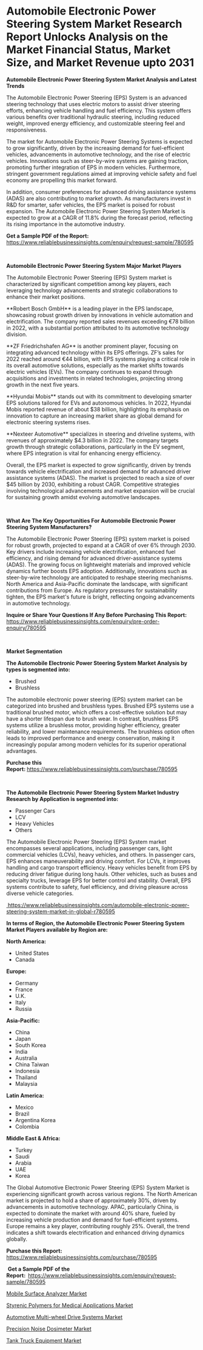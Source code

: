 <p><h1>Automobile Electronic Power Steering System Market Research Report Unlocks Analysis on the Market Financial Status, Market Size, and Market Revenue upto 2031</h1></p><p><strong>Automobile Electronic Power Steering System Market Analysis and Latest Trends</strong></p>
<p><p>The Automobile Electronic Power Steering (EPS) System is an advanced steering technology that uses electric motors to assist driver steering efforts, enhancing vehicle handling and fuel efficiency. This system offers various benefits over traditional hydraulic steering, including reduced weight, improved energy efficiency, and customizable steering feel and responsiveness. </p><p>The market for Automobile Electronic Power Steering Systems is expected to grow significantly, driven by the increasing demand for fuel-efficient vehicles, advancements in automotive technology, and the rise of electric vehicles. Innovations such as steer-by-wire systems are gaining traction, promoting further integration of EPS in modern vehicles. Furthermore, stringent government regulations aimed at improving vehicle safety and fuel economy are propelling this market forward. </p><p>In addition, consumer preferences for advanced driving assistance systems (ADAS) are also contributing to market growth. As manufacturers invest in R&D for smarter, safer vehicles, the EPS market is poised for robust expansion. The Automobile Electronic Power Steering System Market is expected to grow at a CAGR of 11.8% during the forecast period, reflecting its rising importance in the automotive industry.</p></p>
<p><strong>Get a Sample PDF of the Report:&nbsp;</strong> <a href="https://www.reliablebusinessinsights.com/enquiry/request-sample/780595?utm_campaign=1119&utm_medium=2&utm_source=Github&utm_content=ia&utm_term=15102024&utm_id=automobile-electronic-power-steering-system">https://www.reliablebusinessinsights.com/enquiry/request-sample/780595</a></p>
<p>&nbsp;</p>
<p><strong>Automobile Electronic Power Steering System Major Market Players</strong></p>
<p><p>The Automobile Electronic Power Steering (EPS) System market is characterized by significant competition among key players, each leveraging technology advancements and strategic collaborations to enhance their market positions. </p><p>**Robert Bosch GmbH** is a leading player in the EPS landscape, showcasing robust growth driven by innovations in vehicle automation and electrification. The company reported sales revenues exceeding €78 billion in 2022, with a substantial portion attributed to its automotive technology division.</p><p>**ZF Friedrichshafen AG** is another prominent player, focusing on integrating advanced technology within its EPS offerings. ZF’s sales for 2022 reached around €44 billion, with EPS systems playing a critical role in its overall automotive solutions, especially as the market shifts towards electric vehicles (EVs). The company continues to expand through acquisitions and investments in related technologies, projecting strong growth in the next five years.</p><p>**Hyundai Mobis** stands out with its commitment to developing smarter EPS solutions tailored for EVs and autonomous vehicles. In 2022, Hyundai Mobis reported revenue of about $38 billion, highlighting its emphasis on innovation to capture an increasing market share as global demand for electronic steering systems rises.</p><p>**Nexteer Automotive** specializes in steering and driveline systems, with revenues of approximately $4.3 billion in 2022. The company targets growth through strategic collaborations, particularly in the EV segment, where EPS integration is vital for enhancing energy efficiency.</p><p>Overall, the EPS market is expected to grow significantly, driven by trends towards vehicle electrification and increased demand for advanced driver assistance systems (ADAS). The market is projected to reach a size of over $45 billion by 2030, exhibiting a robust CAGR. Competitive strategies involving technological advancements and market expansion will be crucial for sustaining growth amidst evolving automotive landscapes.</p></p>
<p>&nbsp;</p>
<p><strong>What Are The Key Opportunities For Automobile Electronic Power Steering System Manufacturers?</strong></p>
<p><p>The Automobile Electronic Power Steering (EPS) system market is poised for robust growth, projected to expand at a CAGR of over 6% through 2030. Key drivers include increasing vehicle electrification, enhanced fuel efficiency, and rising demand for advanced driver-assistance systems (ADAS). The growing focus on lightweight materials and improved vehicle dynamics further boosts EPS adoption. Additionally, innovations such as steer-by-wire technology are anticipated to reshape steering mechanisms. North America and Asia-Pacific dominate the landscape, with significant contributions from Europe. As regulatory pressures for sustainability tighten, the EPS market's future is bright, reflecting ongoing advancements in automotive technology.</p></p>
<p><strong>Inquire or Share Your Questions If Any Before Purchasing This Report:</strong> <a href="https://www.reliablebusinessinsights.com/enquiry/pre-order-enquiry/780595?utm_campaign=1119&utm_medium=2&utm_source=Github&utm_content=ia&utm_term=15102024&utm_id=automobile-electronic-power-steering-system">https://www.reliablebusinessinsights.com/enquiry/pre-order-enquiry/780595</a></p>
<p>&nbsp;</p>
<p><strong>Market Segmentation</strong></p>
<p><strong>The Automobile Electronic Power Steering System Market Analysis by types is segmented into:</strong></p>
<p><ul><li>Brushed</li><li>Brushless</li></ul></p>
<p><p>The automobile electronic power steering (EPS) system market can be categorized into brushed and brushless types. Brushed EPS systems use a traditional brushed motor, which offers a cost-effective solution but may have a shorter lifespan due to brush wear. In contrast, brushless EPS systems utilize a brushless motor, providing higher efficiency, greater reliability, and lower maintenance requirements. The brushless option often leads to improved performance and energy conservation, making it increasingly popular among modern vehicles for its superior operational advantages.</p></p>
<p><strong>Purchase this Report:&nbsp;</strong><a href="https://www.reliablebusinessinsights.com/purchase/780595?utm_campaign=1119&utm_medium=2&utm_source=Github&utm_content=ia&utm_term=15102024&utm_id=automobile-electronic-power-steering-system">https://www.reliablebusinessinsights.com/purchase/780595</a></p>
<p>&nbsp;</p>
<p><strong>The Automobile Electronic Power Steering System Market Industry Research by Application is segmented into:</strong></p>
<p><ul><li>Passenger Cars</li><li>LCV</li><li>Heavy Vehicles</li><li>Others</li></ul></p>
<p><p>The Automobile Electronic Power Steering (EPS) System market encompasses several applications, including passenger cars, light commercial vehicles (LCVs), heavy vehicles, and others. In passenger cars, EPS enhances maneuverability and driving comfort. For LCVs, it improves handling and cargo transport efficiency. Heavy vehicles benefit from EPS by reducing driver fatigue during long hauls. Other vehicles, such as buses and specialty trucks, leverage EPS for better control and stability. Overall, EPS systems contribute to safety, fuel efficiency, and driving pleasure across diverse vehicle categories.</p></p>
<p><a href="https://www.reliablebusinessinsights.com/automobile-electronic-power-steering-system-market-in-global-r780595?utm_campaign=1119&utm_medium=2&utm_source=Github&utm_content=ia&utm_term=15102024&utm_id=automobile-electronic-power-steering-system">&nbsp;https://www.reliablebusinessinsights.com/automobile-electronic-power-steering-system-market-in-global-r780595</a></p>
<p><strong>In terms of Region, the Automobile Electronic Power Steering System Market Players available by Region are:</strong></p>
<p>
    <p> <strong> North America: </strong>
        <ul>
            <li>United States</li>
            <li>Canada</li>
        </ul>
        </p> 
    <p> <strong> Europe: </strong>
        <ul>
            <li>Germany</li>
            <li>France</li>
            <li>U.K.</li>
            <li>Italy</li>
            <li>Russia</li>
        </ul>
        </p> 
    <p> <strong> Asia-Pacific: </strong>
        <ul>
            <li>China</li>
            <li>Japan</li>
            <li>South Korea</li>
            <li>India</li>
            <li>Australia</li>
            <li>China Taiwan</li>
            <li>Indonesia</li>
            <li>Thailand</li>
            <li>Malaysia</li>
        </ul>
        </p> 
    <p> <strong> Latin America: </strong>
        <ul>
            <li>Mexico</li>
            <li>Brazil</li>
            <li>Argentina Korea</li>
            <li>Colombia</li>
        </ul>
        </p> 
    <p> <strong> Middle East & Africa: </strong>
        <ul>
            <li>Turkey</li>
            <li>Saudi</li>
            <li>Arabia</li>
            <li>UAE</li>
            <li>Korea</li>
        </ul>
    </p>
    </p>
<p><p>The Global Automotive Electronic Power Steering (EPS) System Market is experiencing significant growth across various regions. The North American market is projected to hold a share of approximately 30%, driven by advancements in automotive technology. APAC, particularly China, is expected to dominate the market with around 40% share, fueled by increasing vehicle production and demand for fuel-efficient systems. Europe remains a key player, contributing roughly 25%. Overall, the trend indicates a shift towards electrification and enhanced driving dynamics globally.</p></p>
<p><strong>Purchase this Report: </strong><a href="https://www.reliablebusinessinsights.com/purchase/780595?utm_campaign=1119&utm_medium=2&utm_source=Github&utm_content=ia&utm_term=15102024&utm_id=automobile-electronic-power-steering-system">https://www.reliablebusinessinsights.com/purchase/780595</a></p>
<p>&nbsp;<strong>Get a Sample PDF of the Report:&nbsp;&nbsp;</strong><a href="https://www.reliablebusinessinsights.com/enquiry/request-sample/780595?utm_campaign=1119&utm_medium=2&utm_source=Github&utm_content=ia&utm_term=15102024&utm_id=automobile-electronic-power-steering-system">https://www.reliablebusinessinsights.com/enquiry/request-sample/780595</a></p>
<p><strong></strong></p>
<p><p><a href="https://issuu.com/reportprime-2/docs/mobile-surface-analyzer-market-size_a71a6129ebd8c1?utm_campaign=1119&utm_medium=2&utm_source=Github&utm_content=ia&utm_term=15102024&utm_id=automobile-electronic-power-steering-system">Mobile Surface Analyzer Market</a></p><p><a href="https://github.com/paceyzqrlfe/Market-Research-Report-List-1/blob/main/styrenic-polymers-for-medical-applications-market.md?utm_campaign=1119&utm_medium=2&utm_source=Github&utm_content=ia&utm_term=15102024&utm_id=automobile-electronic-power-steering-system">Styrenic Polymers for Medical Applications Market</a></p><p><a href="https://www.linkedin.com/pulse/automotive-multi-wheel-drive-systems-market-navigating-challenges-l31jc?utm_campaign=1119&utm_medium=2&utm_source=Github&utm_content=ia&utm_term=15102024&utm_id=automobile-electronic-power-steering-system">Automotive Multi-wheel Drive Systems Market</a></p><p><a href="https://github.com/sogusofer/Market-Research-Report-List-1/blob/main/precision-noise-dosimeter-market.md?utm_campaign=1119&utm_medium=2&utm_source=Github&utm_content=ia&utm_term=15102024&utm_id=automobile-electronic-power-steering-system">Precision Noise Dosimeter Market</a></p><p><a href="https://issuu.com/reportprime-2/docs/tank-truck-equipment-market-size-20_7615ea6e4d2ef9?utm_campaign=1119&utm_medium=2&utm_source=Github&utm_content=ia&utm_term=15102024&utm_id=automobile-electronic-power-steering-system">Tank Truck Equipment Market</a></p></p>